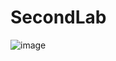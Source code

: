 # SecondLab
![image](https://user-images.githubusercontent.com/70890402/109849644-9317ac80-7c8c-11eb-8467-5adcf3a9549a.png)
